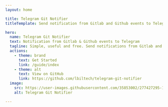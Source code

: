 ```yaml
---
layout: home

title: Telegram Git Notifier
titleTemplate: Send notification from Gitlab and Github events to Telegram

hero:
  name: Telegram Git Notifier 
  text: Notification from Gitlab & Github events to Telegram
  tagline: Simple, useful and free. Send notifications from Gitlab and Github events to Telegram chat. 
  actions:
    - theme: brand
      text: Get Started
      link: /guide/index
    - theme: alt
      text: View on GitHub
      link: https://github.com/lbiltech/telegram-git-notifier
  image:
    src: https://user-images.githubusercontent.com/35853002/277427295-193e523b-4654-4f61-aaf4-5b6d106b67e3.png
    alt: Telegram Git Notifier

---
```


<style>
:root {
  --vp-home-hero-name-color: transparent;
  --vp-home-hero-name-background: -webkit-linear-gradient(120deg, #188589 30%, #41d1ff);

  --vp-home-hero-image-background-image: linear-gradient(45deg, #188589 50%, #41d1ff 50%);
  --vp-home-hero-image-filter: blur(44px);
}

@media (min-width: 640px) {
  :root {
    --vp-home-hero-image-filter: blur(56px);
  }
}

@media (min-width: 960px) {
  :root {
    --vp-home-hero-image-filter: blur(68px);
  }
}
</style>
